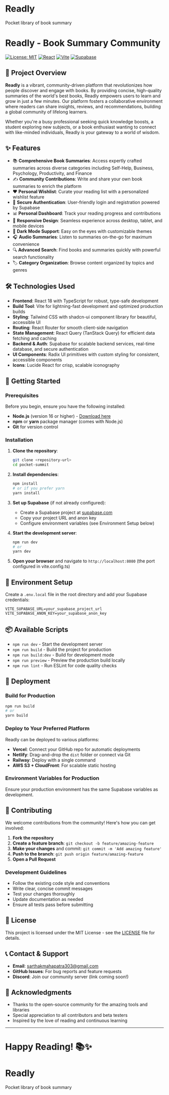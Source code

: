# Readly
Pocket library of book summary
# Readly - Book Summary Community

[![License: MIT](https://img.shields.io/badge/License-MIT-yellow.svg)](https://opensource.org/licenses/MIT)
[![React](https://img.shields.io/badge/React-18.3.1-blue.svg)](https://reactjs.org/)
[![Vite](https://img.shields.io/badge/Vite-7.1.4-646CFF.svg)](https://vitejs.dev/)
[![Supabase](https://img.shields.io/badge/Supabase-2.56.0-3ECF8E.svg)](https://supabase.com/)

## 📖 Project Overview

**Readly** is a vibrant, community-driven platform that revolutionizes how people discover and engage with books. By providing concise, high-quality summaries of the world's best books, Readly empowers users to learn and grow in just a few minutes. Our platform fosters a collaborative environment where readers can share insights, reviews, and recommendations, building a global community of lifelong learners.

Whether you're a busy professional seeking quick knowledge boosts, a student exploring new subjects, or a book enthusiast wanting to connect with like-minded individuals, Readly is your gateway to a world of wisdom.

## ✨ Features

- 📚 **Comprehensive Book Summaries**: Access expertly crafted summaries across diverse categories including Self-Help, Business, Psychology, Productivity, and Finance
- ✍️ **Community Contributions**: Write and share your own book summaries to enrich the platform
- ❤️ **Personal Wishlist**: Curate your reading list with a personalized wishlist feature
- 🔐 **Secure Authentication**: User-friendly login and registration powered by Supabase
- 📊 **Personal Dashboard**: Track your reading progress and contributions
- 📱 **Responsive Design**: Seamless experience across desktop, tablet, and mobile devices
- 🌙 **Dark Mode Support**: Easy on the eyes with customizable themes
- 🎧 **Audio Summaries**: Listen to summaries on-the-go for maximum convenience
- 🔍 **Advanced Search**: Find books and summaries quickly with powerful search functionality
- 🏷️ **Category Organization**: Browse content organized by topics and genres

## 🛠️ Technologies Used

- **Frontend**: React 18 with TypeScript for robust, type-safe development
- **Build Tool**: Vite for lightning-fast development and optimized production builds
- **Styling**: Tailwind CSS with shadcn-ui component library for beautiful, accessible UI
- **Routing**: React Router for smooth client-side navigation
- **State Management**: React Query (TanStack Query) for efficient data fetching and caching
- **Backend & Auth**: Supabase for scalable backend services, real-time database, and secure authentication
- **UI Components**: Radix UI primitives with custom styling for consistent, accessible components
- **Icons**: Lucide React for crisp, scalable iconography

## 🚀 Getting Started

### Prerequisites

Before you begin, ensure you have the following installed:
- **Node.js** (version 16 or higher) - [Download here](https://nodejs.org/)
- **npm** or **yarn** package manager (comes with Node.js)
- **Git** for version control

### Installation

1. **Clone the repository**:
   ```bash
   git clone <repository-url>
   cd pocket-summit
   ```

2. **Install dependencies**:
   ```bash
   npm install
   # or if you prefer yarn
   yarn install
   ```

3. **Set up Supabase** (if not already configured):
   - Create a Supabase project at [supabase.com](https://supabase.com)
   - Copy your project URL and anon key
   - Configure environment variables (see Environment Setup below)

4. **Start the development server**:
   ```bash
   npm run dev
   # or
   yarn dev
   ```

5. **Open your browser** and navigate to `http://localhost:8080` (the port configured in vite.config.ts)

## 🔧 Environment Setup

Create a `.env.local` file in the root directory and add your Supabase credentials:

```env
VITE_SUPABASE_URL=your_supabase_project_url
VITE_SUPABASE_ANON_KEY=your_supabase_anon_key
```

## 📦 Available Scripts

- `npm run dev` - Start the development server
- `npm run build` - Build the project for production
- `npm run build:dev` - Build for development mode
- `npm run preview` - Preview the production build locally
- `npm run lint` - Run ESLint for code quality checks

## 🚀 Deployment

### Build for Production

```bash
npm run build
# or
yarn build
```

### Deploy to Your Preferred Platform

Readly can be deployed to various platforms:

- **Vercel**: Connect your GitHub repo for automatic deployments
- **Netlify**: Drag-and-drop the `dist` folder or connect via Git
- **Railway**: Deploy with a single command
- **AWS S3 + CloudFront**: For scalable static hosting

### Environment Variables for Production

Ensure your production environment has the same Supabase variables as development.

## 🤝 Contributing

We welcome contributions from the community! Here's how you can get involved:

1. **Fork the repository**
2. **Create a feature branch**: `git checkout -b feature/amazing-feature`
3. **Make your changes** and commit: `git commit -m 'Add amazing feature'`
4. **Push to the branch**: `git push origin feature/amazing-feature`
5. **Open a Pull Request**

### Development Guidelines

- Follow the existing code style and conventions
- Write clear, concise commit messages
- Test your changes thoroughly
- Update documentation as needed
- Ensure all tests pass before submitting

## 📄 License

This project is licensed under the MIT License - see the [LICENSE](LICENSE) file for details.

## 📞 Contact & Support

- **Email**: sarthakmahapatra303@gmail.com
- **GitHub Issues**: For bug reports and feature requests
- **Discord**: Join our community server (link coming soon!)

## 🙏 Acknowledgments

- Thanks to the open-source community for the amazing tools and libraries
- Special appreciation to all contributors and beta testers
- Inspired by the love of reading and continuous learning

---

**Happy Reading! 📚✨**
=======
# Readly
Pocket library of book summary

